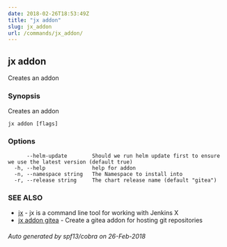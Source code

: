```yaml
---
date: 2018-02-26T18:53:49Z
title: "jx addon"
slug: jx_addon
url: /commands/jx_addon/
---
```

## jx addon

Creates an addon

### Synopsis

Creates an addon

```
jx addon [flags]
```

### Options

```
      --helm-update        Should we run helm update first to ensure we use the latest version (default true)
  -h, --help               help for addon
  -n, --namespace string   The Namespace to install into
  -r, --release string     The chart release name (default "gitea")
```

### SEE ALSO

* [jx](/commands/jx/)	 - jx is a command line tool for working with Jenkins X
* [jx addon gitea](/commands/jx_addon_gitea/)	 - Create a gitea addon for hosting git repositories

###### Auto generated by spf13/cobra on 26-Feb-2018
